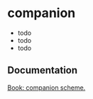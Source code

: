 # companion

- todo <br/>
- todo <br/>
- todo <br/>

## Documentation

[Book: companion scheme.](https://xray-forge.github.io/stalker-xrf-book/script_engine/schemes/companion.html)
